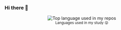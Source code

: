 ### Hi there 👋

<!--
**Niko-bit/Niko-bit** is a ✨ _special_ ✨ repository because its `README.md` (this file) appears on your GitHub profile.

# 𝐻𝑒𝓁𝓁𝑜 𝒲𝑜𝓇𝓁𝒹 <a href="https://tkishioru.github.io/W_leakna/index.html"><img src="https://media.giphy.com/media/hvRJCLFzcasrR4ia7z/giphy.gif" width="25px"></a>

If you want to know me more. Please click here >> [My Portfolio](https://sites.google.com/d/1R08N4n6A9hFu2HL7NAPjxmn1AVSCL8c1/p/1oORpVnWLNZxmQz10iRYwjXLGdFBhLmaD/edit) ann [My CV](https://tkishioru.github.io/00_CV/index.html)




<!--<a href="https://github.com/tkishioru/github-readme-stats">
  <img align="center" src="https://github-readme-stats.vercel.app/api/top-langs/?username=TKishioru&langs_count=8" />
</a>
-->
<div align="center">
  <img width="" src="https://github-readme-stats.vercel.app/api/top-langs/?username=TKishioru&layout=compact&hide_title=1&card_width=500" alt="Top language used in my repos" />
  <br />
  <small>Languages used in my study 😛</small>
  <br />
  <br />
</div>

<!--
## About Me

![GitHub metrics](https://metrics.lecoq.io/TKishioru) 
![Profile views](https://gpvc.arturio.dev/TKishioru)  
-->
